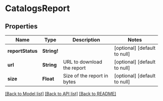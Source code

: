 # CatalogsReport

## Properties
Name | Type | Description | Notes
------------ | ------------- | ------------- | -------------
**reportStatus** | **String!** |  | [optional] [default to null]
**url** | **String** | URL to download the report | [optional] [default to null]
**size** | **Float** | Size of the report in bytes | [optional] [default to null]

[[Back to Model list]](../README.md#documentation-for-models) [[Back to API list]](../README.md#documentation-for-api-endpoints) [[Back to README]](../README.md)


